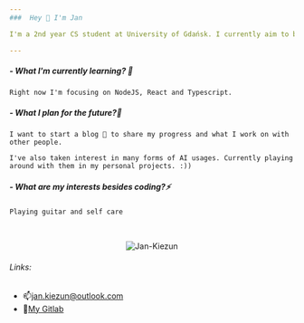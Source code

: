 ```yaml
---
###  Hey 👋 I'm Jan

I'm a 2nd year CS student at University of Gdańsk. I currently aim to become a full stack developer.

---
```

##### - What I'm currently learning? 🌱

`Right now I'm focusing on NodeJS, React and Typescript.`

##### - What I plan for the future?🤔
`I want to start a blog 💬 to share my progress and what I work on with other people.`

`I've also taken interest in many forms of AI usages. Currently playing around with them in my personal projects. :))`

##### - What are my interests besides coding?⚡
`Playing guitar and self care`

<br/>
<p align="center"> <img src="https://komarev.com/ghpvc/?username=Jan-Kiezun&label=Profile%20views&color=ce9927&style=for-the-badge" alt="Jan-Kiezun" /> </p>

###### Links:
- 📫jan.kiezun@outlook.com
- 🔭[My Gitlab](https://www.gitlab.com/jan_kiezun)
<!--
**Jan-Kiezun/Jan-Kiezun** is a ✨ _special_ ✨ repository because its `README.md` (this file) appears on your GitHub profile.

Here are some ideas to get you started:

- 🔭 I’m currently working on ...
- 🌱 I’m currently learning ...
- 👯 I’m looking to collaborate on ...
- 🤔 I’m looking for help with ...
- 💬 Ask me about ...
- 📫 How to reach me: ...
- 😄 Pronouns: ...
- ⚡ Fun fact: ...
-->
